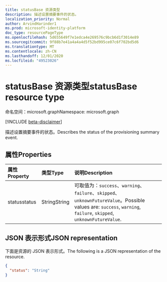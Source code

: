 ```yaml
---
title: statusBase 资源类型
description: 描述设置摘要事件的状态。
localization_priority: Normal
author: ArvindHarinder1
ms.prod: microsoft-identity-platform
doc_type: resourcePageType
ms.openlocfilehash: 5d655649f7e1edca4e269576c9bcb6d1f3014e89
ms.sourcegitcommit: 9f88b7e41a4a4a4d5f52bd995ce07c6f702bd5d6
ms.translationtype: MT
ms.contentlocale: zh-CN
ms.lasthandoff: 12/01/2020
ms.locfileid: "49523026"
---
```

# <a name="statusbase-resource-type"></a><span data-ttu-id="2e69a-103">statusBase 资源类型</span><span class="sxs-lookup"><span data-stu-id="2e69a-103">statusBase resource type</span></span>

<span data-ttu-id="2e69a-104">命名空间：microsoft.graph</span><span class="sxs-lookup"><span data-stu-id="2e69a-104">Namespace: microsoft.graph</span></span>

[!INCLUDE [beta-disclaimer](../../includes/beta-disclaimer.md)]

<span data-ttu-id="2e69a-105">描述设置摘要事件的状态。</span><span class="sxs-lookup"><span data-stu-id="2e69a-105">Describes the status of the provisioning summary event.</span></span> 

## <a name="properties"></a><span data-ttu-id="2e69a-106">属性</span><span class="sxs-lookup"><span data-stu-id="2e69a-106">Properties</span></span>

| <span data-ttu-id="2e69a-107">属性</span><span class="sxs-lookup"><span data-stu-id="2e69a-107">Property</span></span>     | <span data-ttu-id="2e69a-108">类型</span><span class="sxs-lookup"><span data-stu-id="2e69a-108">Type</span></span>        | <span data-ttu-id="2e69a-109">说明</span><span class="sxs-lookup"><span data-stu-id="2e69a-109">Description</span></span> |
|:-------------|:------------|:------------|
|<span data-ttu-id="2e69a-110">status</span><span class="sxs-lookup"><span data-stu-id="2e69a-110">status</span></span>|<span data-ttu-id="2e69a-111">String</span><span class="sxs-lookup"><span data-stu-id="2e69a-111">String</span></span>| <span data-ttu-id="2e69a-112">可取值为：`success`、`warning`、`failure`、`skipped`、`unknownFutureValue`。</span><span class="sxs-lookup"><span data-stu-id="2e69a-112">Possible values are: `success`, `warning`, `failure`, `skipped`, `unknownFutureValue`.</span></span>|

## <a name="json-representation"></a><span data-ttu-id="2e69a-113">JSON 表示形式</span><span class="sxs-lookup"><span data-stu-id="2e69a-113">JSON representation</span></span>

<span data-ttu-id="2e69a-114">下面是资源的 JSON 表示形式。</span><span class="sxs-lookup"><span data-stu-id="2e69a-114">The following is a JSON representation of the resource.</span></span>

<!-- {
  "blockType": "resource",
  "optionalProperties": [

  ],
  "@odata.type": "microsoft.graph.statusBase",
  "baseType": null
}-->

```json
{
  "status": "String"
}
```

<!-- uuid: 16cd6b66-4b1a-43a1-adaf-3a886856ed98
2019-02-04 14:57:30 UTC -->
<!-- {
  "type": "#page.annotation",
  "description": "statusBase resource",
  "keywords": "",
  "section": "documentation",
  "tocPath": ""
}-->


